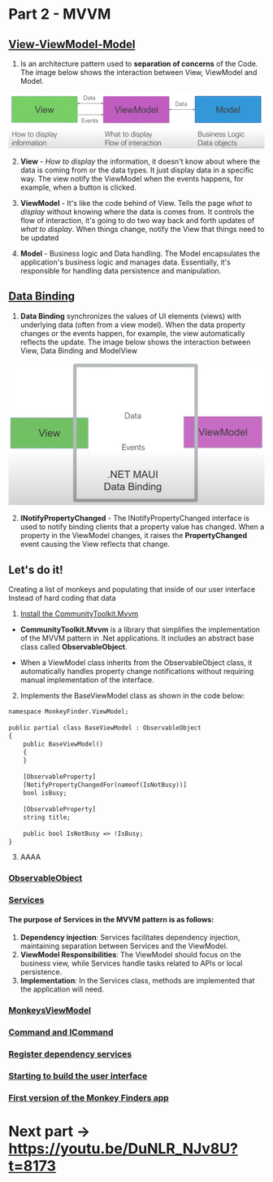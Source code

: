# Part 2 - MVVM

## [View-ViewModel-Model](https://youtu.be/DuNLR_NJv8U?t=3454)

1. Is an architecture pattern used to **separation of concerns** of the Code. The image below shows the interaction between View, ViewModel and Model.

<p align="center">
    <img src="part-2-mvvm-imgs/view-viewModel-model.png" />
</p>  

2. **View** -  *How to display* the information, it doesn't know about where the data is coming from or the data types. It just display data in a specific way. The view notify the ViewModel when the events happens, for example, when a button is clicked.

3. **ViewModel** - It's like the code behind of View. Tells the page *what to display* without knowing where the data is comes from. It controls the flow of interaction, it's going to do two way back and forth updates of *what to display*. When things change, notify the View that things need to be updated

4. **Model** - Business logic and Data handling. The Model encapsulates the application's business logic and manages data. Essentially, it's responsible for handling data persistence and manipulation.

## [Data Binding](https://youtu.be/DuNLR_NJv8U?t=3632)

1. **Data Binding** synchronizes the values of UI elements (views) with underlying data (often from a view model). When the data property changes or the events happen, for example, the view automatically reflects the update. The image below shows the interaction between View, Data Binding and ModelView

<p align="center">
    <img src="part-2-mvvm-imgs/data-binding.png" />
</p>  

2. **INotifyPropertyChanged** - The INotifyPropertyChanged interface is used to notify binding clients that a property value has changed. When a property in the ViewModel changes, it raises the **PropertyChanged** event causing the View reflects that change.

## Let's do it!

Creating a list of monkeys and populating that inside of our user interface Instead of hard coding that data

1. [Install the CommunityToolkit.Mvvm](https://youtu.be/DuNLR_NJv8U?t=4947)

* **CommunityToolkit.Mvvm** is a library that simplifies the implementation of the MVVM pattern in .Net applications. It includes an abstract base class called **ObservableObject**.

* When a ViewModel class inherits from the ObservableObject class, it automatically handles property change notifications without requiring manual implementation of the interface.

2. Implements the BaseViewModel class as shown in the code below:
   
```
namespace MonkeyFinder.ViewModel;

public partial class BaseViewModel : ObservableObject
{
    public BaseViewModel()
    { 
    }

    [ObservableProperty]
    [NotifyPropertyChangedFor(nameof(IsNotBusy))]
    bool isBusy;

    [ObservableProperty]
    string title;

    public bool IsNotBusy => !IsBusy;
}
```

3. AAAA

### [ObservableObject](https://youtu.be/DuNLR_NJv8U?t=5234)

### [Services](https://youtu.be/DuNLR_NJv8U?t=5533)

#### The purpose of Services in the MVVM pattern is as follows:
   
1. **Dependency injection**: Services facilitates dependency injection, maintaining separation between Services and the ViewModel.
2. **ViewModel Responsibilities**: The ViewModel should focus on the business view, while Services handle tasks related to APIs or local persistence.
3. **Implementation**: In the Services class, methods are implemented that the application will need.

### [MonkeysViewModel](https://youtu.be/DuNLR_NJv8U?t=6029)
### [Command and ICommand](https://youtu.be/DuNLR_NJv8U?t=6558)
### [Register dependency services](https://youtu.be/DuNLR_NJv8U?t=6803)
### [Starting to build the user interface](https://youtu.be/DuNLR_NJv8U?t=7028)
### [First version of the Monkey Finders app](https://youtu.be/DuNLR_NJv8U?t=7186)


# Next part -> https://youtu.be/DuNLR_NJv8U?t=8173